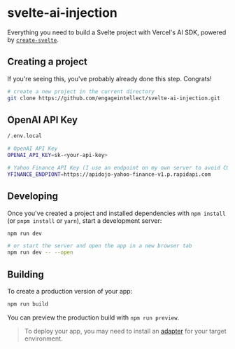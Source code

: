 # svelte-ai-injection

Everything you need to build a Svelte project with Vercel's AI SDK, powered by [`create-svelte`](https://github.com/sveltejs/kit/tree/main/packages/create-svelte).

## Creating a project

If you're seeing this, you've probably already done this step. Congrats!

```bash
# create a new project in the current directory
git clone https://github.com/engageintellect/svelte-ai-injection.git

```

## OpenAI API Key
```bash
/.env.local

# OpenAI API Key
OPENAI_API_KEY=sk-<your-api-key>

# Yahoo Finance API Key (I use an endpoint on my own server to avoid CORS issues)
YFINANCE_ENDPIONT=https://apidojo-yahoo-finance-v1.p.rapidapi.com
```

## Developing

Once you've created a project and installed dependencies with `npm install` (or `pnpm install` or `yarn`), start a development server:

```bash
npm run dev

# or start the server and open the app in a new browser tab
npm run dev -- --open
```

## Building

To create a production version of your app:

```bash
npm run build
```

You can preview the production build with `npm run preview`.

> To deploy your app, you may need to install an [adapter](https://kit.svelte.dev/docs/adapters) for your target environment.
